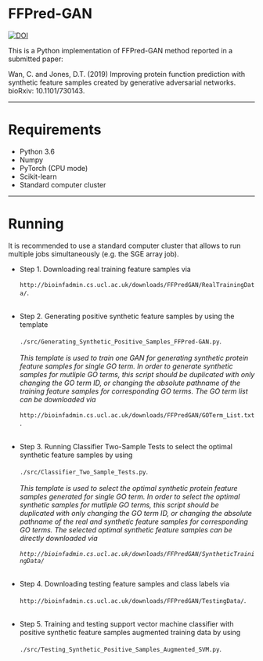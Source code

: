 # FFPred-GAN
[![DOI](https://zenodo.org/badge/DOI/10.5281/zenodo.3936616.svg)](https://doi.org/10.5281/zenodo.3936616)

This is a Python implementation of FFPred-GAN method reported in a submitted paper:

Wan, C. and Jones, D.T. (2019) Improving protein function prediction with synthetic feature samples created by generative adversarial networks. bioRxiv: 10.1101/730143.

---------------------------------------------------------------
# Requirements

- Python 3.6 
- Numpy 
- PyTorch (CPU mode)
- Scikit-learn
- Standard computer cluster

---------------------------------------------------------------
# Running 
It is recommended to use a standard computer cluster that allows to run multiple jobs simultaneously (e.g. the SGE array job).<br/>

* Step 1. Downloading real training feature samples via <br/><br/>`http://bioinfadmin.cs.ucl.ac.uk/downloads/FFPredGAN/RealTrainingData/`.<br/><br/>

* Step 2. Generating positive synthetic feature samples by using the template <br/><br/>`./src/Generating_Synthetic_Positive_Samples_FFPred-GAN.py`.<br/><br/>
_This template is used to train one GAN for generating synthetic protein feature samples for single GO term. In order to generate synthetic samples for mutliple GO terms, this script should be duplicated with only changing the GO term ID, or changing the absolute pathname of the training feature samples for corresponding GO terms. The GO term list can be downloaded via_<br/><br/>
`http://bioinfadmin.cs.ucl.ac.uk/downloads/FFPredGAN/GOTerm_List.txt`.<br/><br/>
 
* Step 3. Running Classifier Two-Sample Tests to select the optimal synthetic feature samples by using <br/><br/>`./src/Classifier_Two_Sample_Tests.py`.<br/><br/> 
_This template is used to select the optimal synthetic protein feature samples generated for single GO term. In order to select the optimal synthetic samples for mutliple GO terms, this script should be duplicated with only changing the GO term ID, or changing the absolute pathname of the real and synthetic feature samples for corresponding GO terms. The selected optimal synthetic feature samples can be directly downloaded via <br/><br/>`http://bioinfadmin.cs.ucl.ac.uk/downloads/FFPredGAN/SyntheticTrainingData/`_<br/><br/>

* Step 4. Downloading testing feature samples and class labels via <br/><br/>`http://bioinfadmin.cs.ucl.ac.uk/downloads/FFPredGAN/TestingData/`.<br/><br/>

* Step 5. Training and testing support vector machine classifier with positive synthetic feature samples augmented training data by using<br/><br/> `./src/Testing_Synthetic_Positive_Samples_Augmented_SVM.py`.


